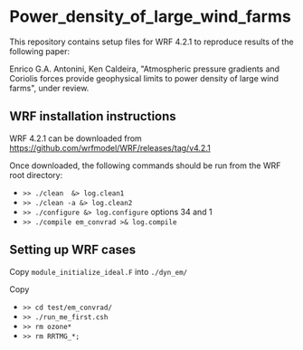 # Power_density_of_large_wind_farms

This repository contains setup files for WRF 4.2.1 to reproduce results of the following paper:

Enrico G.A. Antonini, Ken Caldeira, "Atmospheric pressure gradients and Coriolis forces provide geophysical limits to power density of large wind farms", under review.

## WRF installation instructions

WRF 4.2.1 can be downloaded from https://github.com/wrfmodel/WRF/releases/tag/v4.2.1

Once downloaded, the following commands should be run from the WRF root directory:

* `>> ./clean  &> log.clean1`
* `>> ./clean -a &> log.clean2`
* `>> ./configure &> log.configure` options 34 and 1
* `>> ./compile em_convrad >& log.compile`


## Setting up WRF cases

Copy `module_initialize_ideal.F` into `./dyn_em/`

Copy 





* `>> cd test/em_convrad/`
* `>> ./run_me_first.csh`
* `>> rm ozone*`
* `>> rm RRTMG_*;`
